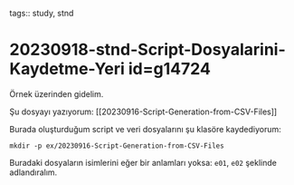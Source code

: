 tags:: study, stnd

# 20230918-stnd-Script-Dosyalarini-Kaydetme-Yeri id=g14724

Örnek üzerinden gidelim.

Şu dosyayı yazıyorum: [[20230916-Script-Generation-from-CSV-Files]]

Burada oluşturduğum script ve veri dosyalarını şu klasöre kaydediyorum:

```
mkdir -p ex/20230916-Script-Generation-from-CSV-Files
```

Buradaki dosyaların isimlerini eğer bir anlamları yoksa: `e01`, `e02` şeklinde adlandıralım.


